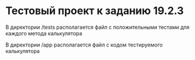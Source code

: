 # Тестовый проект к заданию 19.2.3

В директории /tests располагается файл с положительными тестами для каждого метода калькулятора

В директории /app располагается файл с кодом тестируемого калькулятора
